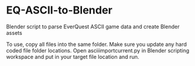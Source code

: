 # EQ-ASCII-to-Blender
Blender script to parse EverQuest ASCII game data and create Blender assets

To use, copy all files into the same folder. Make sure you update any hard coded file folder locations. Open asciiimportcurrent.py in Blender scripting workspace and put in your target file location and run.
